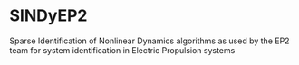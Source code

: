# SINDyEP2
Sparse Identification of Nonlinear Dynamics algorithms as used by the EP2 team for system identification in Electric Propulsion systems
